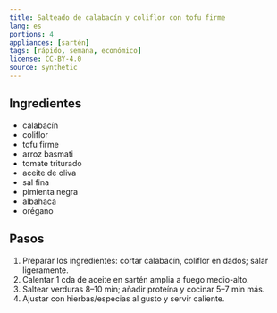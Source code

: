 ```yaml
---
title: Salteado de calabacín y coliflor con tofu firme
lang: es
portions: 4
appliances: [sartén]
tags: [rápido, semana, económico]
license: CC-BY-4.0
source: synthetic
---
```

## Ingredientes
- calabacín
- coliflor
- tofu firme
- arroz basmati
- tomate triturado
- aceite de oliva
- sal fina
- pimienta negra
- albahaca
- orégano

## Pasos
1. Preparar los ingredientes: cortar calabacín, coliflor en dados; salar ligeramente.
2. Calentar 1 cda de aceite en sartén amplia a fuego medio-alto.
3. Saltear verduras 8–10 min; añadir proteína y cocinar 5–7 min más.
4. Ajustar con hierbas/especias al gusto y servir caliente.

